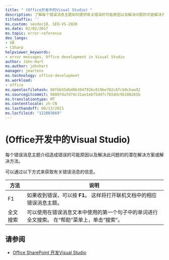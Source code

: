 ```yaml
---
title: " (Office开发中的Visual Studio) "
description: 了解每个错误消息主题如何提供有关错误的可能原因以及解决问题的可能解决方案或解决方法的信息。
titleSuffix: ''
ms.custom: seodec18, SEO-VS-2020
ms.date: 02/02/2017
ms.topic: error-reference
dev_langs:
- VB
- CSharp
helpviewer_keywords:
- error messages, Office development in Visual Studio
author: John-Hart
ms.author: johnhart
manager: jmartens
ms.technology: office-development
ms.workload:
- office
ms.openlocfilehash: 88fbb55dbd0b3047926c819be782c8fcb0cbaa92
ms.sourcegitcommit: 68897da7d74c31ae1ebf5d47c7b5ddc9b108265b
ms.translationtype: MT
ms.contentlocale: zh-CN
ms.lasthandoff: 08/13/2021
ms.locfileid: "122083669"
---
```

# <a name="error-messages-office-development-in-visual-studio"></a> (Office开发中的Visual Studio) 
  每个错误消息主题介绍造成错误的可能原因以及解决此问题的的潜在解决方案或解决方法。

 可以通过以下方式来获取有关错误消息的信息。

|方法|说明|
|-|-|
|F1|如果收到错误，可以按 **F1**。 这样将打开联机文档中的相应错误消息主题。|
|全文搜索|可以使用在错误消息文本中使用的第一个句子中的单词进行全文搜索。 在“帮助”菜单上，单击“搜索”。|

## <a name="see-also"></a>请参阅
- [Office SharePoint 开发Visual Studio](../vsto/office-and-sharepoint-development-in-visual-studio.md)
